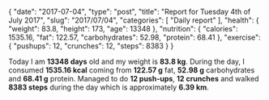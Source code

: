 {
    "date": "2017-07-04",
    "type": "post",
    "title": "Report for Tuesday 4th of July 2017",
    "slug": "2017\/07\/04",
    "categories": [
        "Daily report"
    ],
    "health": {
        "weight": 83.8,
        "height": 173,
        "age": 13348
    },
    "nutrition": {
        "calories": 1535.16,
        "fat": 122.57,
        "carbohydrates": 52.98,
        "protein": 68.41
    },
    "exercise": {
        "pushups": 12,
        "crunches": 12,
        "steps": 8383
    }
}

Today I am <strong>13348 days</strong> old and my weight is <strong>83.8 kg</strong>. During the day, I consumed <strong>1535.16 kcal</strong> coming from <strong>122.57 g</strong> fat, <strong>52.98 g</strong> carbohydrates and <strong>68.41 g</strong> protein. Managed to do <strong>12 push-ups</strong>, <strong>12 crunches</strong> and walked <strong>8383 steps</strong> during the day which is approximately <strong>6.39 km</strong>.